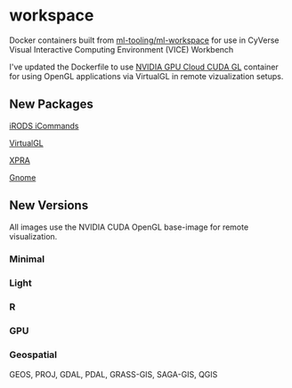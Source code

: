 # workspace

Docker containers built from [ml-tooling/ml-workspace](https://github.com/ml-tooling/ml-workspace) for use in CyVerse Visual Interactive Computing Environment (VICE) Workbench

I've updated the Dockerfile to use [NVIDIA GPU Cloud CUDA GL](https://ngc.nvidia.com/catalog/containers/nvidia:cudagl) container for using OpenGL applications via VirtualGL in remote vizualization setups. 

## New Packages

[iRODS iCommands](https://docs.irods.org/master/icommands/user/)

[VirtualGL](https://www.virtualgl.org/)

[XPRA](https://xpra.org/) 

[Gnome](https://www.gnome.org/)

## New Versions

All images use the NVIDIA CUDA OpenGL base-image for remote visualization. 

### Minimal

### Light

### R

### GPU

### Geospatial

GEOS, PROJ, GDAL, PDAL, GRASS-GIS, SAGA-GIS, QGIS
